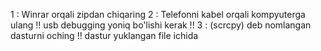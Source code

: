 1 : Winrar orqali zipdan chiqaring
2 : Telefonni kabel orqali kompyuterga ulang !! usb debugging yoniq bo'lishi kerak !!
3 : (scrcpy) deb nomlangan dasturni oching !! dastur yuklangan file ichida
